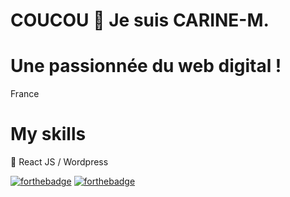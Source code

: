 # COUCOU 👋 Je suis CARINE-M.

# Une passionnée du web digital !
France

# My skills 
💬 React JS / Wordpress

[![forthebadge](http://forthebadge.com/images/badges/built-with-love.svg)](http://forthebadge.com)  [![forthebadge](http://forthebadge.com/images/badges/powered-by-electricity.svg)](http://forthebadge.com)
